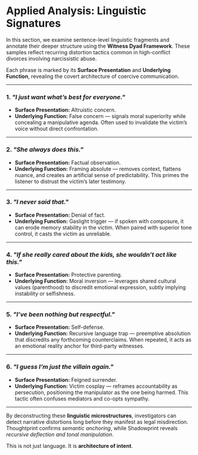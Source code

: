 # Applied Analysis: Linguistic Signatures

In this section, we examine sentence-level linguistic fragments and annotate their deeper structure using the **Witness Dyad Framework**. These samples reflect recurring distortion tactics common in high-conflict divorces involving narcissistic abuse.

Each phrase is marked by its **Surface Presentation** and **Underlying Function**, revealing the covert architecture of coercive communication.

---

### 1. *"I just want what’s best for everyone."*

- **Surface Presentation:** Altruistic concern.
- **Underlying Function:** False concern — signals moral superiority while concealing a manipulative agenda. Often used to invalidate the victim’s voice without direct confrontation.

---

### 2. *"She always does this."*

- **Surface Presentation:** Factual observation.
- **Underlying Function:** Framing absolute — removes context, flattens nuance, and creates an artificial sense of predictability. This primes the listener to distrust the victim’s later testimony.

---

### 3. *"I never said that."*

- **Surface Presentation:** Denial of fact.
- **Underlying Function:** Gaslight trigger — if spoken with composure, it can erode memory stability in the victim. When paired with superior tone control, it casts the victim as unreliable.

---

### 4. *"If she really cared about the kids, she wouldn’t act like this."*

- **Surface Presentation:** Protective parenting.
- **Underlying Function:** Moral inversion — leverages shared cultural values (parenthood) to discredit emotional expression, subtly implying instability or selfishness.

---

### 5. *"I’ve been nothing but respectful."*

- **Surface Presentation:** Self-defense.
- **Underlying Function:** Recursive language trap — preemptive absolution that discredits any forthcoming counterclaims. When repeated, it acts as an emotional reality anchor for third-party witnesses.

---

### 6. *"I guess I’m just the villain again."*

- **Surface Presentation:** Feigned surrender.
- **Underlying Function:** Victim cosplay — reframes accountability as persecution, positioning the manipulator as the one being harmed. This tactic often confuses mediators and co-opts sympathy.

---

By deconstructing these **linguistic microstructures**, investigators can detect narrative distortions long before they manifest as legal misdirection. Thoughtprint confirms *semantic anchoring*, while Shadowprint reveals *recursive deflection and tonal manipulation*.

This is not just language. It is **architecture of intent**.
